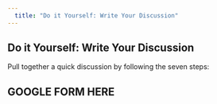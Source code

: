 ```yaml
---
  title: "Do it Yourself: Write Your Discussion"
---
```


##  Do it Yourself: Write Your Discussion

Pull together a quick discussion by following the seven steps:

## GOOGLE FORM HERE

